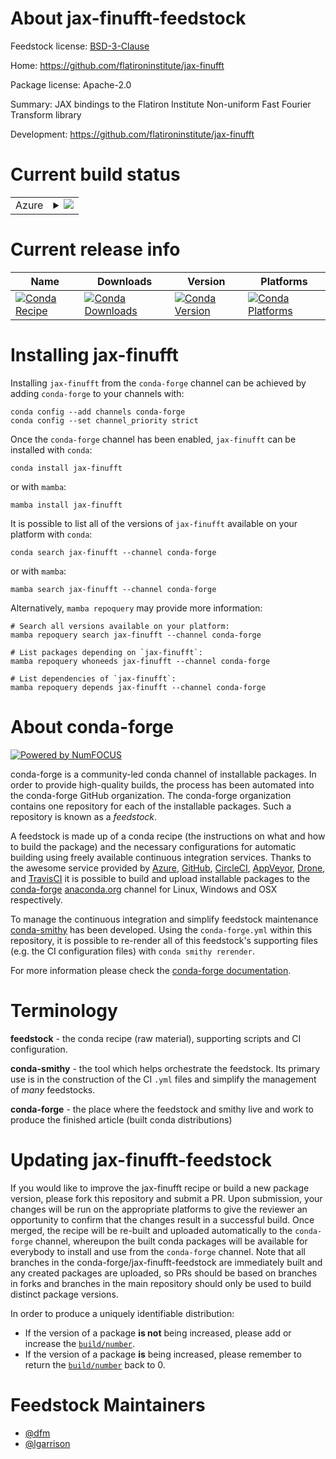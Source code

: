 About jax-finufft-feedstock
===========================

Feedstock license: [BSD-3-Clause](https://github.com/conda-forge/jax-finufft-feedstock/blob/main/LICENSE.txt)

Home: https://github.com/flatironinstitute/jax-finufft

Package license: Apache-2.0

Summary: JAX bindings to the Flatiron Institute Non-uniform Fast Fourier Transform library

Development: https://github.com/flatironinstitute/jax-finufft

Current build status
====================


<table>
    
  <tr>
    <td>Azure</td>
    <td>
      <details>
        <summary>
          <a href="https://dev.azure.com/conda-forge/feedstock-builds/_build/latest?definitionId=22215&branchName=main">
            <img src="https://dev.azure.com/conda-forge/feedstock-builds/_apis/build/status/jax-finufft-feedstock?branchName=main">
          </a>
        </summary>
        <table>
          <thead><tr><th>Variant</th><th>Status</th></tr></thead>
          <tbody><tr>
              <td>linux_64_python3.10.____cpython</td>
              <td>
                <a href="https://dev.azure.com/conda-forge/feedstock-builds/_build/latest?definitionId=22215&branchName=main">
                  <img src="https://dev.azure.com/conda-forge/feedstock-builds/_apis/build/status/jax-finufft-feedstock?branchName=main&jobName=linux&configuration=linux%20linux_64_python3.10.____cpython" alt="variant">
                </a>
              </td>
            </tr><tr>
              <td>linux_64_python3.11.____cpython</td>
              <td>
                <a href="https://dev.azure.com/conda-forge/feedstock-builds/_build/latest?definitionId=22215&branchName=main">
                  <img src="https://dev.azure.com/conda-forge/feedstock-builds/_apis/build/status/jax-finufft-feedstock?branchName=main&jobName=linux&configuration=linux%20linux_64_python3.11.____cpython" alt="variant">
                </a>
              </td>
            </tr><tr>
              <td>linux_64_python3.9.____cpython</td>
              <td>
                <a href="https://dev.azure.com/conda-forge/feedstock-builds/_build/latest?definitionId=22215&branchName=main">
                  <img src="https://dev.azure.com/conda-forge/feedstock-builds/_apis/build/status/jax-finufft-feedstock?branchName=main&jobName=linux&configuration=linux%20linux_64_python3.9.____cpython" alt="variant">
                </a>
              </td>
            </tr><tr>
              <td>osx_64_python3.10.____cpython</td>
              <td>
                <a href="https://dev.azure.com/conda-forge/feedstock-builds/_build/latest?definitionId=22215&branchName=main">
                  <img src="https://dev.azure.com/conda-forge/feedstock-builds/_apis/build/status/jax-finufft-feedstock?branchName=main&jobName=osx&configuration=osx%20osx_64_python3.10.____cpython" alt="variant">
                </a>
              </td>
            </tr><tr>
              <td>osx_64_python3.11.____cpython</td>
              <td>
                <a href="https://dev.azure.com/conda-forge/feedstock-builds/_build/latest?definitionId=22215&branchName=main">
                  <img src="https://dev.azure.com/conda-forge/feedstock-builds/_apis/build/status/jax-finufft-feedstock?branchName=main&jobName=osx&configuration=osx%20osx_64_python3.11.____cpython" alt="variant">
                </a>
              </td>
            </tr><tr>
              <td>osx_64_python3.9.____cpython</td>
              <td>
                <a href="https://dev.azure.com/conda-forge/feedstock-builds/_build/latest?definitionId=22215&branchName=main">
                  <img src="https://dev.azure.com/conda-forge/feedstock-builds/_apis/build/status/jax-finufft-feedstock?branchName=main&jobName=osx&configuration=osx%20osx_64_python3.9.____cpython" alt="variant">
                </a>
              </td>
            </tr>
          </tbody>
        </table>
      </details>
    </td>
  </tr>
</table>

Current release info
====================

| Name | Downloads | Version | Platforms |
| --- | --- | --- | --- |
| [![Conda Recipe](https://img.shields.io/badge/recipe-jax--finufft-green.svg)](https://anaconda.org/conda-forge/jax-finufft) | [![Conda Downloads](https://img.shields.io/conda/dn/conda-forge/jax-finufft.svg)](https://anaconda.org/conda-forge/jax-finufft) | [![Conda Version](https://img.shields.io/conda/vn/conda-forge/jax-finufft.svg)](https://anaconda.org/conda-forge/jax-finufft) | [![Conda Platforms](https://img.shields.io/conda/pn/conda-forge/jax-finufft.svg)](https://anaconda.org/conda-forge/jax-finufft) |

Installing jax-finufft
======================

Installing `jax-finufft` from the `conda-forge` channel can be achieved by adding `conda-forge` to your channels with:

```
conda config --add channels conda-forge
conda config --set channel_priority strict
```

Once the `conda-forge` channel has been enabled, `jax-finufft` can be installed with `conda`:

```
conda install jax-finufft
```

or with `mamba`:

```
mamba install jax-finufft
```

It is possible to list all of the versions of `jax-finufft` available on your platform with `conda`:

```
conda search jax-finufft --channel conda-forge
```

or with `mamba`:

```
mamba search jax-finufft --channel conda-forge
```

Alternatively, `mamba repoquery` may provide more information:

```
# Search all versions available on your platform:
mamba repoquery search jax-finufft --channel conda-forge

# List packages depending on `jax-finufft`:
mamba repoquery whoneeds jax-finufft --channel conda-forge

# List dependencies of `jax-finufft`:
mamba repoquery depends jax-finufft --channel conda-forge
```


About conda-forge
=================

[![Powered by
NumFOCUS](https://img.shields.io/badge/powered%20by-NumFOCUS-orange.svg?style=flat&colorA=E1523D&colorB=007D8A)](https://numfocus.org)

conda-forge is a community-led conda channel of installable packages.
In order to provide high-quality builds, the process has been automated into the
conda-forge GitHub organization. The conda-forge organization contains one repository
for each of the installable packages. Such a repository is known as a *feedstock*.

A feedstock is made up of a conda recipe (the instructions on what and how to build
the package) and the necessary configurations for automatic building using freely
available continuous integration services. Thanks to the awesome service provided by
[Azure](https://azure.microsoft.com/en-us/services/devops/), [GitHub](https://github.com/),
[CircleCI](https://circleci.com/), [AppVeyor](https://www.appveyor.com/),
[Drone](https://cloud.drone.io/welcome), and [TravisCI](https://travis-ci.com/)
it is possible to build and upload installable packages to the
[conda-forge](https://anaconda.org/conda-forge) [anaconda.org](https://anaconda.org/)
channel for Linux, Windows and OSX respectively.

To manage the continuous integration and simplify feedstock maintenance
[conda-smithy](https://github.com/conda-forge/conda-smithy) has been developed.
Using the ``conda-forge.yml`` within this repository, it is possible to re-render all of
this feedstock's supporting files (e.g. the CI configuration files) with ``conda smithy rerender``.

For more information please check the [conda-forge documentation](https://conda-forge.org/docs/).

Terminology
===========

**feedstock** - the conda recipe (raw material), supporting scripts and CI configuration.

**conda-smithy** - the tool which helps orchestrate the feedstock.
                   Its primary use is in the construction of the CI ``.yml`` files
                   and simplify the management of *many* feedstocks.

**conda-forge** - the place where the feedstock and smithy live and work to
                  produce the finished article (built conda distributions)


Updating jax-finufft-feedstock
==============================

If you would like to improve the jax-finufft recipe or build a new
package version, please fork this repository and submit a PR. Upon submission,
your changes will be run on the appropriate platforms to give the reviewer an
opportunity to confirm that the changes result in a successful build. Once
merged, the recipe will be re-built and uploaded automatically to the
`conda-forge` channel, whereupon the built conda packages will be available for
everybody to install and use from the `conda-forge` channel.
Note that all branches in the conda-forge/jax-finufft-feedstock are
immediately built and any created packages are uploaded, so PRs should be based
on branches in forks and branches in the main repository should only be used to
build distinct package versions.

In order to produce a uniquely identifiable distribution:
 * If the version of a package **is not** being increased, please add or increase
   the [``build/number``](https://docs.conda.io/projects/conda-build/en/latest/resources/define-metadata.html#build-number-and-string).
 * If the version of a package **is** being increased, please remember to return
   the [``build/number``](https://docs.conda.io/projects/conda-build/en/latest/resources/define-metadata.html#build-number-and-string)
   back to 0.

Feedstock Maintainers
=====================

* [@dfm](https://github.com/dfm/)
* [@lgarrison](https://github.com/lgarrison/)

